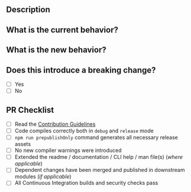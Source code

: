 ## Description
<!-- Describe the big picture of your changes here. If it fixes a bug or resolves a feature request, be sure to link to that issue. -->

## What is the current behavior?
<!-- Describe the current behavior that you are modifying. -->


## What is the new behavior?
<!-- Describe the behavior or changes that are being added by this PR. -->

## Does this introduce a breaking change?

* [ ] Yes
* [ ] No

## PR Checklist
<!-- You can also fill these out after creating the PR. If you're unsure about any of them, don't hesitate to ask. -->

* [ ] Read the [Contribution Guidelines](https://github.com/theonethread/.github/blob/master/.github/contributing.md "Open")
* [ ] Code compiles correctly both in `debug` and `release` mode
* [ ] `npm run prepublishOnly` command generates all necessary release assets
* [ ] No new compiler warnings were introduced 
* [ ] Extended the readme / documentation / CLI help / man file(s) (_where applicable_)
* [ ] Dependent changes have been merged and published in downstream modules (_if applicable_)
* [ ] All Continuous Integration builds and security checks pass
